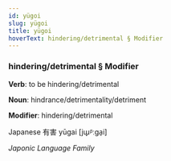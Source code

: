 ```yaml
---
id: yügoi
slug: yügoi
title: yügoi
hoverText: hindering/detrimental § Modifier
---
```


### hindering/detrimental § Modifier

**Verb**: to be hindering/detrimental

**Noun**: hindrance/detrimentality/detriment

**Modifier**: hindering/detrimental

Japanese 有害 yūgai [jɯ̟ᵝːɡa̠i]

*Japonic Language Family*
